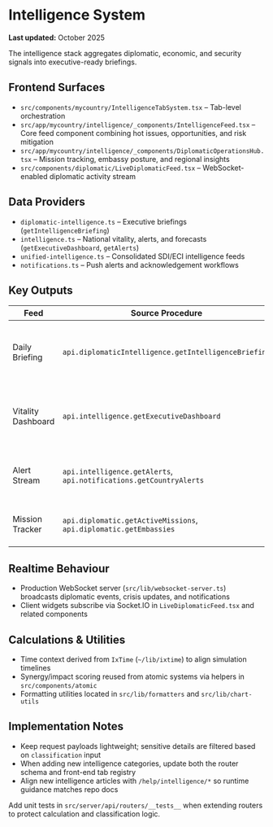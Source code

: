 # Intelligence System

**Last updated:** October 2025

The intelligence stack aggregates diplomatic, economic, and security signals into executive-ready briefings.

## Frontend Surfaces
- `src/components/mycountry/IntelligenceTabSystem.tsx` – Tab-level orchestration
- `src/app/mycountry/intelligence/_components/IntelligenceFeed.tsx` – Core feed component combining hot issues, opportunities, and risk mitigation
- `src/app/mycountry/intelligence/_components/DiplomaticOperationsHub.tsx` – Mission tracking, embassy posture, and regional insights
- `src/components/diplomatic/LiveDiplomaticFeed.tsx` – WebSocket-enabled diplomatic activity stream

## Data Providers
- `diplomatic-intelligence.ts` – Executive briefings (`getIntelligenceBriefing`)
- `intelligence.ts` – National vitality, alerts, and forecasts (`getExecutiveDashboard`, `getAlerts`)
- `unified-intelligence.ts` – Consolidated SDI/ECI intelligence feeds
- `notifications.ts` – Push alerts and acknowledgement workflows

## Key Outputs
| Feed | Source Procedure | Notes |
| --- | --- | --- |
| Daily Briefing | `api.diplomaticIntelligence.getIntelligenceBriefing` | Classification-aware, returns relations, key developments, recommended actions |
| Vitality Dashboard | `api.intelligence.getExecutiveDashboard` | Metrics for economic, diplomatic, population, security health |
| Alert Stream | `api.intelligence.getAlerts`, `api.notifications.getCountryAlerts` | Used by compliance modal and intelligence feed |
| Mission Tracker | `api.diplomatic.getActiveMissions`, `api.diplomatic.getEmbassies` | Supports operations hub and quick actions |

## Realtime Behaviour
- Production WebSocket server (`src/lib/websocket-server.ts`) broadcasts diplomatic events, crisis updates, and notifications
- Client widgets subscribe via Socket.IO in `LiveDiplomaticFeed.tsx` and related components

## Calculations & Utilities
- Time context derived from `IxTime` (`~/lib/ixtime`) to align simulation timelines
- Synergy/impact scoring reused from atomic systems via helpers in `src/components/atomic`
- Formatting utilities located in `src/lib/formatters` and `src/lib/chart-utils`

## Implementation Notes
- Keep request payloads lightweight; sensitive details are filtered based on `classification` input
- When adding new intelligence categories, update both the router schema and front-end tab registry
- Align new intelligence articles with `/help/intelligence/*` so runtime guidance matches repo docs

Add unit tests in `src/server/api/routers/__tests__` when extending routers to protect calculation and classification logic.

